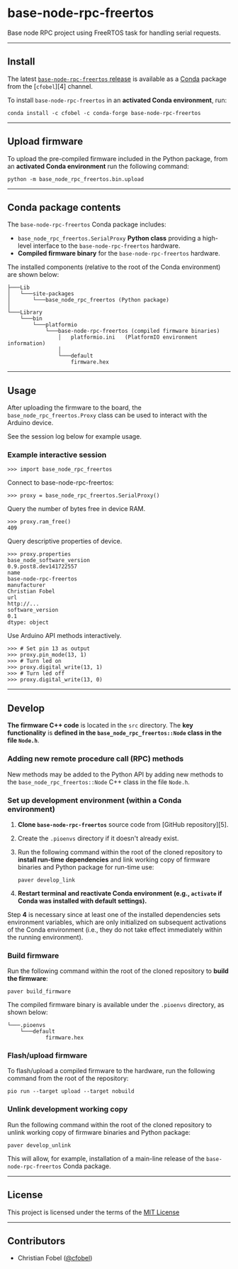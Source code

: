 # base-node-rpc-freertos #

Base node RPC project using FreeRTOS task for handling serial requests.

-------------------------------------------------------------------------------

Install
-------

The latest [`base-node-rpc-freertos` release][3] is available as a
[Conda][2] package from the [`cfobel`][4] channel.

To install `base-node-rpc-freertos` in an **activated Conda environment**, run:

    conda install -c cfobel -c conda-forge base-node-rpc-freertos

-------------------------------------------------------------------------------

## Upload firmware ##

To upload the pre-compiled firmware included in the Python package, from an
**activated Conda environment** run the following command:

    python -m base_node_rpc_freertos.bin.upload

-------------------------------------------------------------------------------

Conda package contents
----------------------

The `base-node-rpc-freertos` Conda package includes:

 - `base_node_rpc_freertos.SerialProxy` **Python class** providing a high-level interface to
   the `base-node-rpc-freertos` hardware.
 - **Compiled firmware binary** for the `base-node-rpc-freertos` hardware.

The installed components (relative to the root of the Conda environment) are
shown below:

    ├───Lib
    │   └───site-packages
    │       └───base_node_rpc_freertos (Python package)
    │
    └───Library
        └───bin
            └───platformio
                └───base-node-rpc-freertos (compiled firmware binaries)
                    │   platformio.ini   (PlatformIO environment information)
                    │
                    └───default
                        firmware.hex

-------------------------------------------------------------------------------

## Usage ##

After uploading the firmware to the board, the
`base_node_rpc_freertos.Proxy` class can be used to interact with
the Arduino device.

See the session log below for example usage.

### Example interactive session ###

    >>> import base_node_rpc_freertos

Connect to base-node-rpc-freertos:

    >>> proxy = base_node_rpc_freertos.SerialProxy()

Query the number of bytes free in device RAM.

    >>> proxy.ram_free()
    409

Query descriptive properties of device.

    >>> proxy.properties
    base_node_software_version                               0.9.post8.dev141722557
    name                                                                    base-node-rpc-freertos
    manufacturer                                                           Christian Fobel
    url                                                                  http://...
    software_version                                                            0.1
    dtype: object

Use Arduino API methods interactively.

    >>> # Set pin 13 as output
    >>> proxy.pin_mode(13, 1)
    >>> # Turn led on
    >>> proxy.digital_write(13, 1)
    >>> # Turn led off
    >>> proxy.digital_write(13, 0)


-------------------------------------------------------------------------------

Develop
-------

**The firmware C++ code** is located in the `src` directory.  The **key
functionality** is **defined in the `base_node_rpc_freertos::Node` class in the file
`Node.h`**.


### Adding new remote procedure call (RPC) methods ###

New methods may be added to the Python API by adding new methods to the
`base_node_rpc_freertos::Node` C++ class in the file `Node.h`.


### Set up development environment (within a Conda environment) ###

 1. **Clone `base-node-rpc-freertos`** source code from [GitHub repository][5].
 2. Create the `.pioenvs` directory if it doesn't already exist.
 3. Run the following command within the root of the cloned repository to
    **install run-time dependencies** and link working copy of firmware
    binaries and Python package for run-time use:

        paver develop_link

 4. **Restart terminal and reactivate Conda environment (e.g., `activate` if
    Conda was installed with default settings).**

Step **4** is necessary since at least one of the installed dependencies sets
environment variables, which are only initialized on subsequent activations of
the Conda environment (i.e., they do not take effect immediately within the
running environment).


### Build firmware ###

Run the following command within the root of the cloned repository to **build
the firmware**:

    paver build_firmware

The compiled firmware binary is available under the `.pioenvs` directory, as
shown below:

    └───.pioenvs
        └───default
                firmware.hex


### Flash/upload firmware ###

To flash/upload a compiled firmware to the hardware, run the following command
from the root of the repository:

    pio run --target upload --target nobuild


### Unlink development working copy ###

Run the following command within the root of the cloned repository to unlink
working copy of firmware binaries and Python package:

    paver develop_unlink

This will allow, for example, installation of a main-line release of the
`base-node-rpc-freertos` Conda package.

-------------------------------------------------------------------------------

License
-------

This project is licensed under the terms of the [MIT License](/LICENSE)

-------------------------------------------------------------------------------

Contributors
------------

 - Christian Fobel ([@cfobel](https://github.com/cfobel))


[1]: https://www.arduino.cc/en/Reference/HomePage
[2]: http://www.scons.org/
[3]: https://github.com/cfobel/base-node-rpc-freertos
